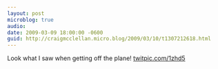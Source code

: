 ```yaml
---
layout: post
microblog: true
audio: 
date: 2009-03-09 18:00:00 -0600
guid: http://craigmcclellan.micro.blog/2009/03/10/t1307212618.html
---
```

Look what I saw when getting off the plane! [twitpic.com/1zhd5](http://twitpic.com/1zhd5)
